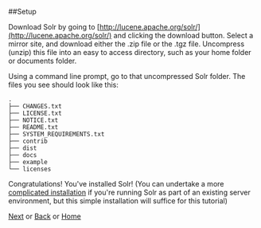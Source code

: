 ##Setup

Download Solr by going to [http://lucene.apache.org/solr/](http://lucene.apache.org/solr/) and clicking the download button. Select a mirror site, and download either the .zip file or the .tgz file. Uncompress (unzip) this file into an easy to access directory, such as your home folder or documents folder.

Using a command line prompt, go to that uncompressed Solr folder. The files you see should look like this:

```
.
├── CHANGES.txt
├── LICENSE.txt
├── NOTICE.txt
├── README.txt
├── SYSTEM_REQUIREMENTS.txt
├── contrib
├── dist
├── docs
├── example
└── licenses
```

Congratulations! You've installed Solr! (You can undertake a more [complicated installation](http://wiki.apache.org/solr/SolrInstall) if you're running Solr as part of an existing server environment, but this simple installation will suffice for this tutorial)

[Next](03.md) or [Back](01.md) or [Home](01.md) 
